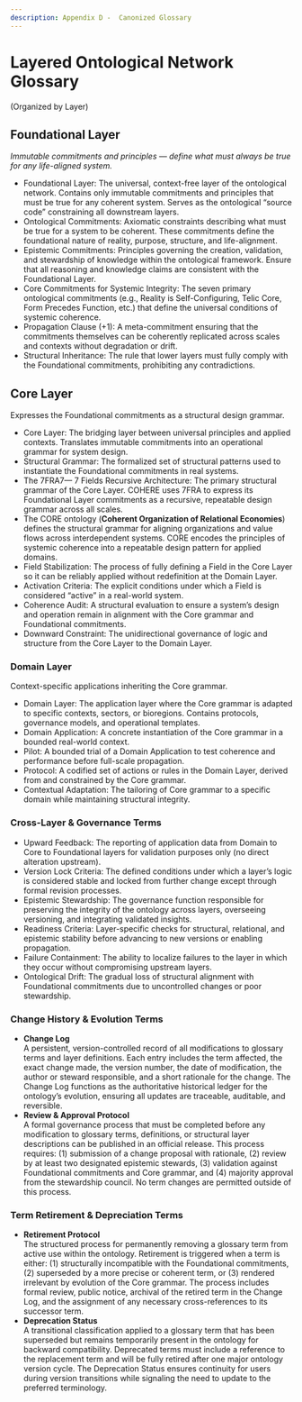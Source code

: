 ```yaml
---
description: Appendix D -  Canonized Glossary
---
```


# Layered Ontological Network Glossary

(Organized by Layer)

## Foundational Layer

_Immutable commitments and principles — define what must always be true for any life-aligned system._

* Foundational Layer: The universal, context-free layer of the ontological network. Contains only immutable commitments and principles that must be true for any coherent system. Serves as the ontological “source code” constraining all downstream layers.
* Ontological Commitments: Axiomatic constraints describing what must be true for a system to be coherent. These commitments define the foundational nature of reality, purpose, structure, and life-alignment.
* Epistemic Commitments: Principles governing the creation, validation, and stewardship of knowledge within the ontological framework. Ensure that all reasoning and knowledge claims are consistent with the Foundational Layer.
* Core Commitments for Systemic Integrity: The seven primary ontological commitments (e.g., Reality is Self-Configuring, Telic Core, Form Precedes Function, etc.) that define the universal conditions of systemic coherence.
* Propagation Clause (+1): A meta-commitment ensuring that the commitments themselves can be coherently replicated across scales and contexts without degradation or drift.
* Structural Inheritance: The rule that lower layers must fully comply with the Foundational commitments, prohibiting any contradictions.

## Core Layer

Expresses the Foundational commitments as a structural design grammar.

* Core Layer: The bridging layer between universal principles and applied contexts. Translates immutable commitments into an operational grammar for system design.
* Structural Grammar: The formalized set of structural patterns used to instantiate the Foundational commitments in real systems.
* The 7FRA7— 7 Fields Recursive Architecture: The primary structural grammar of the Core Layer. COHERE uses 7FRA to express its Foundational Layer commitments as a recursive, repeatable design grammar across all scales.
* The CORE ontology (**Coherent Organization of Relational Economies**) defines the structural grammar for aligning organizations and value flows across interdependent systems. CORE encodes the principles of systemic coherence into a repeatable design pattern for applied domains.
* Field Stabilization: The process of fully defining a Field in the Core Layer so it can be reliably applied without redefinition at the Domain Layer.
* Activation Criteria: The explicit conditions under which a Field is considered “active” in a real-world system.
* Coherence Audit: A structural evaluation to ensure a system’s design and operation remain in alignment with the Core grammar and Foundational commitments.
* Downward Constraint: The unidirectional governance of logic and structure from the Core Layer to the Domain Layer.

### Domain Layer

Context-specific applications inheriting the Core grammar.

* Domain Layer: The application layer where the Core grammar is adapted to specific contexts, sectors, or bioregions. Contains protocols, governance models, and operational templates.
* Domain Application: A concrete instantiation of the Core grammar in a bounded real-world context.
* Pilot: A bounded trial of a Domain Application to test coherence and performance before full-scale propagation.
* Protocol: A codified set of actions or rules in the Domain Layer, derived from and constrained by the Core grammar.
* Contextual Adaptation: The tailoring of Core grammar to a specific domain while maintaining structural integrity.

### Cross-Layer & Governance Terms

* Upward Feedback: The reporting of application data from Domain to Core to Foundational layers for validation purposes only (no direct alteration upstream).
* Version Lock Criteria: The defined conditions under which a layer’s logic is considered stable and locked from further change except through formal revision processes.
* Epistemic Stewardship: The governance function responsible for preserving the integrity of the ontology across layers, overseeing versioning, and integrating validated insights.
* Readiness Criteria: Layer-specific checks for structural, relational, and epistemic stability before advancing to new versions or enabling propagation.
* Failure Containment: The ability to localize failures to the layer in which they occur without compromising upstream layers.
* Ontological Drift: The gradual loss of structural alignment with Foundational commitments due to uncontrolled changes or poor stewardship.

### Change History & Evolution Terms

* **Change Log**\
  A persistent, version-controlled record of all modifications to glossary terms and layer definitions. Each entry includes the term affected, the exact change made, the version number, the date of modification, the author or steward responsible, and a short rationale for the change. The Change Log functions as the authoritative historical ledger for the ontology’s evolution, ensuring all updates are traceable, auditable, and reversible.
* **Review & Approval Protocol**\
  A formal governance process that must be completed before any modification to glossary terms, definitions, or structural layer descriptions can be published in an official release. This process requires: (1) submission of a change proposal with rationale, (2) review by at least two designated epistemic stewards, (3) validation against Foundational commitments and Core grammar, and (4) majority approval from the stewardship council. No term changes are permitted outside of this process.

### Term Retirement & Depreciation Terms

* **Retirement Protocol**\
  The structured process for permanently removing a glossary term from active use within the ontology. Retirement is triggered when a term is either: (1) structurally incompatible with the Foundational commitments, (2) superseded by a more precise or coherent term, or (3) rendered irrelevant by evolution of the Core grammar. The process includes formal review, public notice, archival of the retired term in the Change Log, and the assignment of any necessary cross-references to its successor term.
* **Deprecation Status**\
  A transitional classification applied to a glossary term that has been superseded but remains temporarily present in the ontology for backward compatibility. Deprecated terms must include a reference to the replacement term and will be fully retired after one major ontology version cycle. The Deprecation Status ensures continuity for users during version transitions while signaling the need to update to the preferred terminology.
